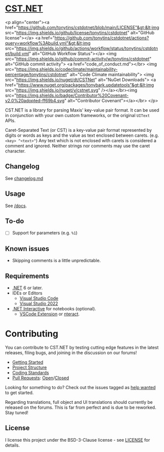 # [CST.NET](http://CST.NET)

&lt;p align="center"&gt;&lt;a href="https://github.com/tonytins/cstdotnet/blob/main/LICENSE"&gt;&lt;img src="https://img.shields.io/github/license/tonytins/cstdotnet" alt="GitHub license"&gt;&lt;/a&gt; &lt;a href="https://github.com/tonytins/cstdotnet/actions?query=workflow%3Abuild.yml"&gt;&lt;img src="https://img.shields.io/github/actions/workflow/status/tonytins/cstdotnet/build.yml" alt="GitHub Workflow Status"&gt;&lt;/a&gt; &lt;img src="https://img.shields.io/github/commit-activity/w/tonytins/cstdotnet" alt="GitHub commit activity"&gt; &lt;a href="code_of_conduct.md"&gt;&lt;/br&gt; &lt;img src="https://img.shields.io/codeclimate/maintainability-percentage/tonytins/cstdotnet" alt="Code Climate maintainability"&gt; &lt;img src="https://img.shields.io/nuget/dt/CSTNet" alt="NuGet Downloads"&gt; &lt;a href="https://www.nuget.org/packages/tonybark.updatetools"&gt;&lt;img src="https://img.shields.io/nuget/v/cstnet.svg" /&gt;&lt;/a&gt;&lt;/br&gt;&lt;img src="https://img.shields.io/badge/Contributor%20Covenant-v2.0%20adopted-ff69b4.svg" alt="Contributor Covenant"&gt;&lt;/a&gt;&lt;/br&gt; &lt;/p&gt;

CST.NET is a library for parsing Maxis' key-value pair format. It can be used in conjunction with your own custom frameworks, or the original `UIText` APIs.

Caret-Separated Text (or CST) is a key-value pair format represented by digits or words as keys and the value as text enclosed between carets. (e.g. `<key> ^<text>^`) Any text which is not enclosed with carets is considered a comment and ignored. Neither strings nor comments may use the caret character.

## Changelog

See [changelog.md](./doc/changelog.md)

## Usage

See [/docs](./doc/README.md).

## To-do

- [ ] Support for parameters (e.g. `%1`)

## Known issues

- Skipping comments is a little unpredictable.

## Requirements

- [.NET](https://dotnet.microsoft.com/download) 6 or later.
- IDEs or Editors
  - [Visual Studio Code](https://code.visualstudio.com/)
  - [Visual Studio 2022](https://visualstudio.microsoft.com/)
- [.NET Interactive](https://github.com/dotnet/interactive/blob/main/README.md) for notebooks (optional).
  - [VSCode Extension](https://marketplace.visualstudio.com/items?itemName=ms-dotnettools.dotnet-interactive-vscode) or [nteract](https://nteract.io/).


# Contributing

You can contribute to CST.NET by testing cutting edge features in the latest releases, filing bugs, and joining in the discussion on our forums!

* [Getting Started](https://github.com/tonytins/cstdotnet/wiki)
* [Project Structure](https://github.com/tonytins/cstdotnet/wiki/Project-structure)
* [Coding Standards](https://github.com/tonytins/cstdotnet/wiki/Coding-standards)
* [Pull Requests](https://github.com/tonytins/cstdotnet/pulls): [Open](https://github.com/tonytins/cstdotnet/pulls)/[Closed](https://github.com/tonytins/cstdotnet/issues?q=is%3Apr+is%3Aclosed)

Looking for something to do? Check out the issues tagged as [help wanted](https://github.com/tonytins/cstdotnet/labels/help%20wanted) to get started.

Regarding translations, full object and UI translations should currently be released on the forums. This is far from perfect and is due to be reworked. Stay tuned!

## License

I license this project under the BSD-3-Clause license - see [LICENSE](LICENSE) for details.
